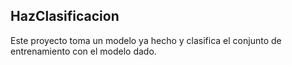 ## HazClasificacion

Este proyecto toma un modelo ya hecho y clasifica el conjunto de entrenamiento con el modelo dado.

